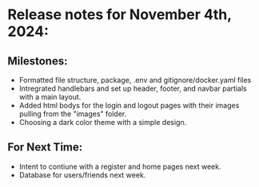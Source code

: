 # Release notes for November 4th, 2024:

## Milestones:

- Formatted file structure, package, .env and gitignore/docker.yaml files
- Intregrated handlebars and set up header, footer, and navbar partials with a main layout.
- Added html bodys for the login and logout pages with their images pulling from the "images" folder.
- Choosing a dark color theme with a simple design.

## For Next Time:

- Intent to contiune with a register and home pages next week. 
- Database for users/friends next week.